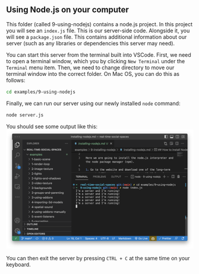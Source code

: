 ## Using Node.js on your computer

This folder (called 9-using-nodejs) contains a node.js project. In this project you will see an `index.js` file. This is our server-side code. Alongside it, you will see a `package.json` file. This contains additional information about our server (such as any libraries or dependencies this server may need).

You can start this server from the terminal built into VSCode. First, we need to open a terminal window, which you by clicking `New Terminal` under the `Terminal` menu item. Then, we need to change directory to move our terminal window into the correct folder. On Mac OS, you can do this as follows:

```sh
cd examples/9-using-nodejs
```

Finally, we can run our server using our newly installed `node` command:

```sh
node server.js
```

You should see some output like this:
![](./assets/server-running.png)

You can then exit the server by pressing `CTRL + C` at the same time on your keyboard.
